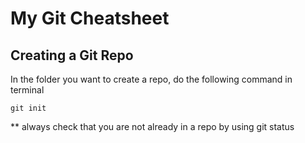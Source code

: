 # My Git Cheatsheet
<!-- one hashtag = h1, two hashtags = h2 etc.... githib trats this as server treats index html -->

## Creating a Git Repo

In the folder you want to create a repo, do the following command in terminal

<!-- three backticks to make it look like code -->

```
git init
```


** always check that you are not already in a repo by using git status